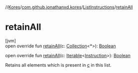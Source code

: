 //[Kores](../../../index.md)/[com.github.jonathanxd.kores](../index.md)/[ListInstructions](index.md)/[retainAll](retain-all.md)

# retainAll

[jvm]\
open override fun [retainAll](retain-all.md)(c: [Collection](https://kotlinlang.org/api/latest/jvm/stdlib/kotlin.collections/-collection/index.html)<*>): [Boolean](https://kotlinlang.org/api/latest/jvm/stdlib/kotlin/-boolean/index.html)

open override fun [retainAll](retain-all.md)(c: [Iterable](https://kotlinlang.org/api/latest/jvm/stdlib/kotlin.collections/-iterable/index.html)<[Instruction](../-instruction/index.md)>): [Boolean](https://kotlinlang.org/api/latest/jvm/stdlib/kotlin/-boolean/index.html)

Retains all elements which is present in [c](retain-all.md) in this list.
